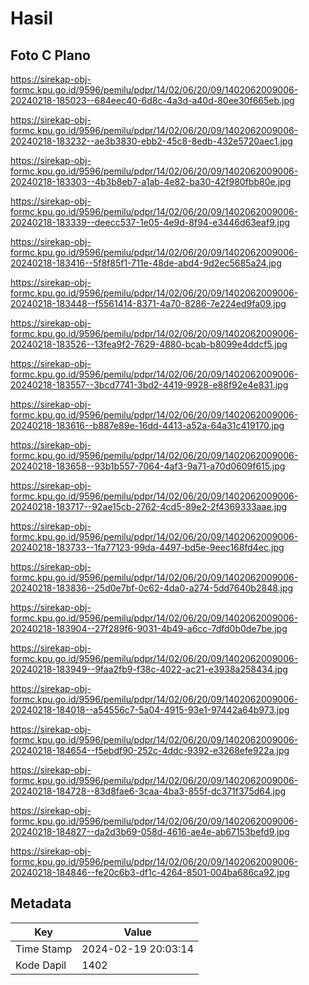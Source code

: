 # Hasil

## Foto C Plano

https://sirekap-obj-formc.kpu.go.id/9596/pemilu/pdpr/14/02/06/20/09/1402062009006-20240218-185023--684eec40-6d8c-4a3d-a40d-80ee30f665eb.jpg

https://sirekap-obj-formc.kpu.go.id/9596/pemilu/pdpr/14/02/06/20/09/1402062009006-20240218-183232--ae3b3830-ebb2-45c8-8edb-432e5720aec1.jpg

https://sirekap-obj-formc.kpu.go.id/9596/pemilu/pdpr/14/02/06/20/09/1402062009006-20240218-183303--4b3b8eb7-a1ab-4e82-ba30-42f980fbb80e.jpg

https://sirekap-obj-formc.kpu.go.id/9596/pemilu/pdpr/14/02/06/20/09/1402062009006-20240218-183339--deecc537-1e05-4e9d-8f94-e3446d63eaf9.jpg

https://sirekap-obj-formc.kpu.go.id/9596/pemilu/pdpr/14/02/06/20/09/1402062009006-20240218-183416--5f8f85f1-711e-48de-abd4-9d2ec5685a24.jpg

https://sirekap-obj-formc.kpu.go.id/9596/pemilu/pdpr/14/02/06/20/09/1402062009006-20240218-183448--f5561414-8371-4a70-8286-7e224ed9fa09.jpg

https://sirekap-obj-formc.kpu.go.id/9596/pemilu/pdpr/14/02/06/20/09/1402062009006-20240218-183526--13fea9f2-7629-4880-bcab-b8099e4ddcf5.jpg

https://sirekap-obj-formc.kpu.go.id/9596/pemilu/pdpr/14/02/06/20/09/1402062009006-20240218-183557--3bcd7741-3bd2-4419-9928-e88f92e4e831.jpg

https://sirekap-obj-formc.kpu.go.id/9596/pemilu/pdpr/14/02/06/20/09/1402062009006-20240218-183616--b887e89e-16dd-4413-a52a-64a31c419170.jpg

https://sirekap-obj-formc.kpu.go.id/9596/pemilu/pdpr/14/02/06/20/09/1402062009006-20240218-183658--93b1b557-7064-4af3-9a71-a70d0609f615.jpg

https://sirekap-obj-formc.kpu.go.id/9596/pemilu/pdpr/14/02/06/20/09/1402062009006-20240218-183717--92ae15cb-2762-4cd5-89e2-2f4369333aae.jpg

https://sirekap-obj-formc.kpu.go.id/9596/pemilu/pdpr/14/02/06/20/09/1402062009006-20240218-183733--1fa77123-99da-4497-bd5e-9eec168fd4ec.jpg

https://sirekap-obj-formc.kpu.go.id/9596/pemilu/pdpr/14/02/06/20/09/1402062009006-20240218-183836--25d0e7bf-0c62-4da0-a274-5dd7640b2848.jpg

https://sirekap-obj-formc.kpu.go.id/9596/pemilu/pdpr/14/02/06/20/09/1402062009006-20240218-183904--27f289f6-9031-4b49-a6cc-7dfd0b0de7be.jpg

https://sirekap-obj-formc.kpu.go.id/9596/pemilu/pdpr/14/02/06/20/09/1402062009006-20240218-183949--9faa2fb9-f38c-4022-ac21-e3938a258434.jpg

https://sirekap-obj-formc.kpu.go.id/9596/pemilu/pdpr/14/02/06/20/09/1402062009006-20240218-184018--a54556c7-5a04-4915-93e1-97442a64b973.jpg

https://sirekap-obj-formc.kpu.go.id/9596/pemilu/pdpr/14/02/06/20/09/1402062009006-20240218-184654--f5ebdf90-252c-4ddc-9392-e3268efe922a.jpg

https://sirekap-obj-formc.kpu.go.id/9596/pemilu/pdpr/14/02/06/20/09/1402062009006-20240218-184728--83d8fae6-3caa-4ba3-855f-dc371f375d64.jpg

https://sirekap-obj-formc.kpu.go.id/9596/pemilu/pdpr/14/02/06/20/09/1402062009006-20240218-184827--da2d3b69-058d-4616-ae4e-ab67153befd9.jpg

https://sirekap-obj-formc.kpu.go.id/9596/pemilu/pdpr/14/02/06/20/09/1402062009006-20240218-184846--fe20c6b3-df1c-4264-8501-004ba686ca92.jpg


## Metadata

| Key        | Value               |
| ---------- | ------------------- |
| Time Stamp | 2024-02-19 20:03:14 |
| Kode Dapil | 1402                |



